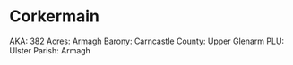# Corkermain

AKA: 382
Acres: Armagh
Barony: Carncastle
County: Upper Glenarm
PLU: Ulster
Parish: Armagh